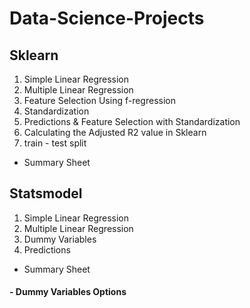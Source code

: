 # Data-Science-Projects

## Sklearn

1. Simple Linear Regression
2. Multiple Linear Regression
3. Feature Selection Using f-regression
4. Standardization
5. Predictions & Feature Selection with Standardization
6. Calculating the Adjusted R2 value in Sklearn
7. train - test split
- Summary Sheet

## Statsmodel

1. Simple Linear Regression
2. Multiple Linear Regression
3. Dummy Variables
4. Predictions
- Summary Sheet

#### - Dummy Variables Options
